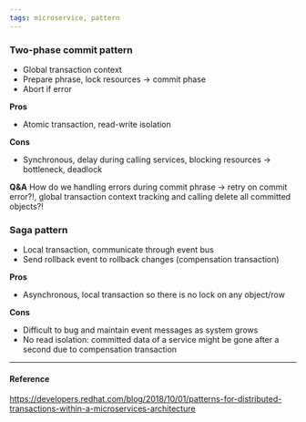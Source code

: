 ```yaml
---
tags: microservice, pattern
---
```


### Two-phase commit pattern

- Global transaction context
- Prepare phrase, lock resources -> commit phase
- Abort if error

**Pros**

- Atomic transaction, read-write isolation

**Cons**

- Synchronous, delay during calling services, blocking resources -> bottleneck, deadlock

**Q&A**
How do we handling errors during commit phrase -> retry on commit error?!, global transaction context tracking and calling delete all committed objects?!

### Saga pattern

- Local transaction, communicate through event bus
- Send rollback event to rollback changes (compensation transaction)

**Pros**

- Asynchronous, local transaction so there is no lock on any object/row

**Cons**

- Difficult to bug and maintain event messages as system grows
- No read isolation: committed data of a service might be gone after a second due to compensation transaction

---

#### Reference

https://developers.redhat.com/blog/2018/10/01/patterns-for-distributed-transactions-within-a-microservices-architecture

